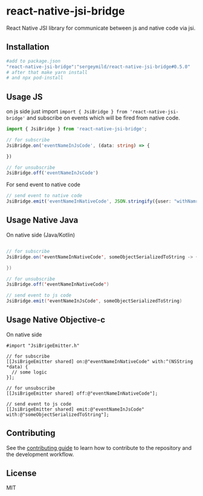 # react-native-jsi-bridge

React Native JSI library for communicate between js and native code via jsi.

## Installation

```sh
#add to package.json
"react-native-jsi-bridge":"sergeymild/react-native-jsi-bridge#0.5.0"
# after that make yarn install
# and npx pod-install
```

## Usage JS

on js side just import `import { JsiBridge } from 'react-native-jsi-bridge'`
and subscribe on events which will be fired from native code.
```typescript
import { JsiBridge } from 'react-native-jsi-bridge';

// for subscribe
JsiBridge.on('eventNameInJsCode', (data: string) => {

})

// for unsubscribe
JsiBridge.off('eventNameInJsCode')
```

For send event to native code
```typescript
// send event to native code
JsiBridge.emit('eventNameInNativeCode', JSON.stringify({user: "withNamr"}))
```

## Usage Native Java

On native side (Java/Kotlin)
```java

// for subscribe
JsiBridge.on('eventNameInNativeCode', someObjectSerializedToString -> {

})

// for unsubscribe
JsiBridge.off('eventNameInNativeCode')

// send event to js code
JsiBridge.emit('eventNameInJsCode', someObjectSerializedToString)
```

## Usage Native Objective-c

On native side
```
#import "JsiBrigeEmitter.h"

// for subscribe
[[JsiBrigeEmitter shared] on:@"eventNameInNativeCode" with:^(NSString *data) {
  // some logic
}];

// for unsubscribe
[[JsiBrigeEmitter shared] off:@"eventNameInNativeCode"];

// send event to js code
[[JsiBrigeEmitter shared] emit:@"eventNameInJsCode" with:@"someObjectSerializedToString"];
```

## Contributing

See the [contributing guide](CONTRIBUTING.md) to learn how to contribute to the repository and the development workflow.

## License

MIT
